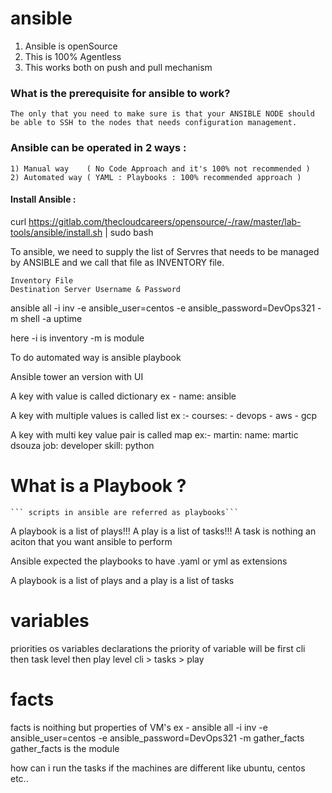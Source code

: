 # ansible

1) Ansible is openSource 
2) This is 100% Agentless
3) This works both on push and pull mechanism 

### What is the prerequisite for ansible to work?

 ```The only that you need to make sure is that your ANSIBLE NODE should be able to SSH to the nodes that needs configuration management.```


### Ansible can be operated in 2 ways : 

    1) Manual way    ( No Code Approach and it's 100% not recommended )
    2) Automated way ( YAML : Playbooks : 100% recommended approach )

#### Install Ansible :

curl https://gitlab.com/thecloudcareers/opensource/-/raw/master/lab-tools/ansible/install.sh | sudo bash

To ansible, we need to supply the list of Servres that needs to be managed by ANSIBLE and we call that file as INVENTORY file.

    Inventory File 
    Destination Server Username & Password

ansible all -i inv -e ansible_user=centos -e ansible_password=DevOps321 -m shell -a uptime

here -i is inventory -m is module

To do automated way is ansible playbook

Ansible tower an version with UI

A key with value is called dictionary
ex - name: ansible

A key with multiple values is called list
ex :-
courses:
    - devops
    - aws
    - gcp

A key with multi key value pair is called map
ex:-
martin:
    name: martic dsouza
    job: developer
    skill: python

# What is a Playbook ?
    ``` scripts in ansible are referred as playbooks```

A playbook is a list of plays!!!
A play is a list of tasks!!!
A task is nothing an aciton that you want ansible to perform

Ansible expected the playbooks to have .yaml or yml as extensions

A playbook is a list of plays and a play is a list of tasks

# variables

priorities os variables declarations
the priority of variable will be first cli then task level then play level
cli > tasks > play 

# facts
facts is noithing but properties of VM's
ex - ansible all -i inv -e ansible_user=centos -e ansible_password=DevOps321 -m gather_facts
gather_facts is the module

how can i run the tasks if the machines are different like ubuntu, centos etc..









